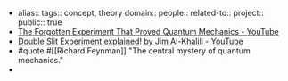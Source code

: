 - alias::
  tags:: concept, theory
  domain::
  people::
  related-to::
  project::
  public:: true
- [The Forgotten Experiment That Proved Quantum Mechanics - YouTube](https://www.youtube.com/watch?v=kgO_EEjpQHI)
- [Double Slit Experiment explained! by Jim Al-Khalili - YouTube](https://www.youtube.com/watch?v=A9tKncAdlHQ)
- #quote #[[Richard Feynman]] "The central mystery of quantum mechanics."
-